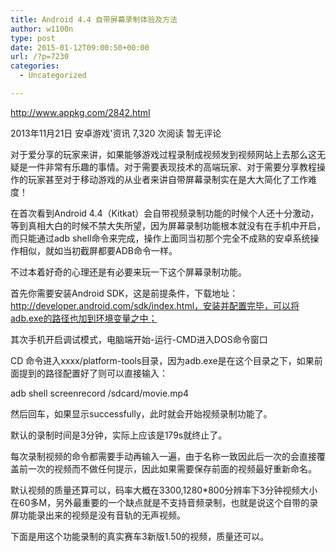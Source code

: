 ```yaml
---
title: Android 4.4 自带屏幕录制体验及方法
author: w1100n
type: post
date: 2015-01-12T09:00:50+00:00
url: /?p=7230
categories:
  - Uncategorized

---
```

http://www.appkg.com/2842.html
  
2013年11月21日 安卓游戏'资讯 7,320 次阅读 暂无评论
  
对于爱分享的玩家来讲，如果能够游戏过程录制成视频发到视频网站上去那么这无疑是一件非常有乐趣的事情。对于需要表现技术的高端玩家、对于需要分享教程操作的玩家甚至对于移动游戏的从业者来讲自带屏幕录制实在是大大简化了工作难度！

在首次看到Android 4.4（Kitkat）会自带视频录制功能的时候个人还十分激动，等到真相大白的时候不禁大失所望，因为屏幕录制功能根本就没有在手机中开启，而只能通过adb shell命令来完成，操作上面同当初那个完全不成熟的安卓系统操作相似，就如当初截屏都要ADB命令一样。

不过本着好奇的心理还是有必要来玩一下这个屏幕录制功能。

首先你需要安装Android SDK，这是前提条件，下载地址：http://developer.android.com/sdk/index.html，安装并配置完毕，可以将adb.exe的路径也加到环境变量之中；

其次手机开启调试模式，电脑端开始-运行-CMD进入DOS命令窗口

CD 命令进入xxxx/platform-tools目录，因为adb.exe是在这个目录之下，如果前面提到的路径配置好了则可以直接输入：

adb shell screenrecord /sdcard/movie.mp4
  
然后回车，如果显示successfully，此时就会开始视频录制功能了。

默认的录制时间是3分钟，实际上应该是179s就终止了。

每次录制视频的命令都需要手动再输入一遍，由于名称一致因此后一次的会直接覆盖前一次的视频而不做任何提示，因此如果需要保存前面的视频最好重新命名。

默认视频的质量还算可以，码率大概在3300,1280*800分辨率下3分钟视频大小在60多M，另外最重要的一个缺点就是不支持音频录制，也就是说这个自带的录屏功能录出来的视频是没有音轨的无声视频。

下面是用这个功能录制的真实赛车3新版1.50的视频，质量还可以。